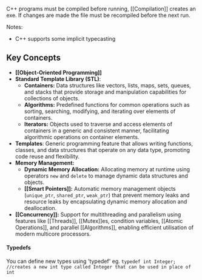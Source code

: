 
C++ programs must be compiled before running, [[Compilation]] creates an exe. If changes are made the file must be recompiled before the next run.

Notes:
- C++ supports some implicit typecasting

## Key Concepts

- **[[Object-Oriented Programming]]**
- **Standard Template Library (STL)**:
    - **Containers:** Data structures like vectors, lists, maps, sets, queues, and stacks that provide storage and manipulation capabilities for collections of objects.
    - **Algorithms:** Predefined functions for common operations such as sorting, searching, modifying, and iterating over elements of containers.
    - **Iterators:** Objects used to traverse and access elements of containers in a generic and consistent manner, facilitating algorithmic operations on container elements.
- **Templates**: Generic programming feature that allows writing functions, classes, and data structures that operate on any data type, promoting code reuse and flexibility.
- **Memory Management:**
    - **Dynamic Memory Allocation:** Allocating memory at runtime using operators `new` and `delete` to manage dynamic data structures and objects.
    - **[[Smart Pointers]]:** Automatic memory management objects (`unique_ptr`, `shared_ptr`, `weak_ptr`) that prevent memory leaks and resource leaks by encapsulating dynamic memory allocation and deallocation.
- **[[Concurrency]]:** Support for multithreading and parallelism using features like [[Threads]], [[Mutex]]es, condition variables, [[Atomic Operations]], and parallel [[Algorithms]], enabling efficient utilisation of modern multicore processors.
#### Typedefs

You can define new types using 'typedef' eg.
`typedef int Integer; //creates a new int type called Integer that can be used in place of int`